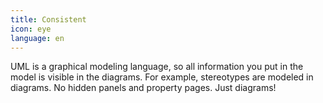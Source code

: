 ```yaml
---
title: Consistent
icon: eye
language: en
---
```


UML is a graphical modeling language, so all information you put in the model
is visible in the diagrams. For example, stereotypes are modeled in diagrams.
No hidden panels and property pages. Just diagrams!
